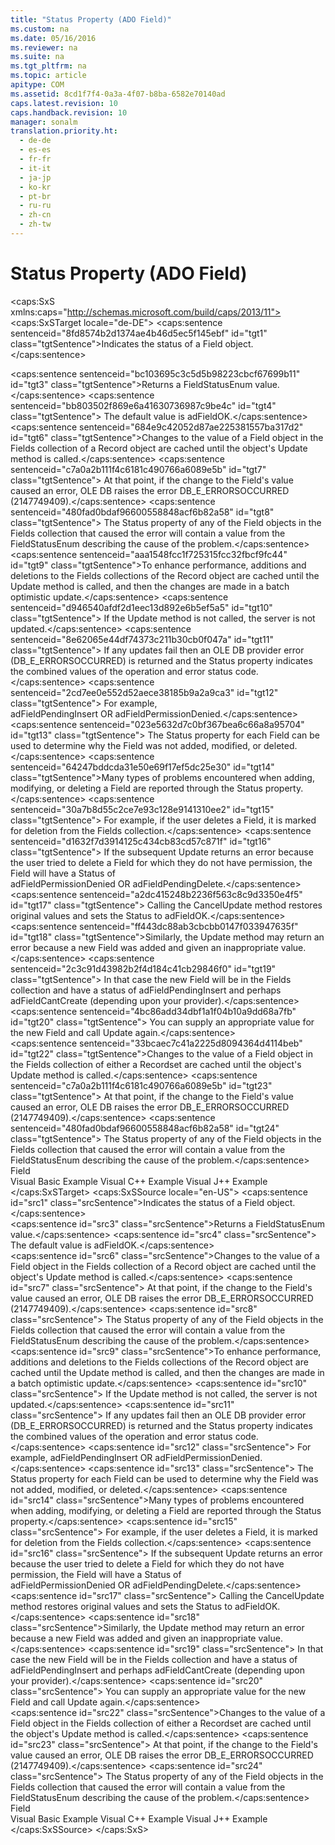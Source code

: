 ```yaml
---
title: "Status Property (ADO Field)"
ms.custom: na
ms.date: 05/16/2016
ms.reviewer: na
ms.suite: na
ms.tgt_pltfrm: na
ms.topic: article
apitype: COM
ms.assetid: 8cd1f7f4-0a3a-4f07-b8ba-6582e70140ad
caps.latest.revision: 10
caps.handback.revision: 10
manager: sonalm
translation.priority.ht: 
  - de-de
  - es-es
  - fr-fr
  - it-it
  - ja-jp
  - ko-kr
  - pt-br
  - ru-ru
  - zh-cn
  - zh-tw
---
```

# Status Property (ADO Field)
<?xml version="1.0" encoding="utf-8"?>
<caps:SxS xmlns:caps="http://schemas.microsoft.com/build/caps/2013/11">
  <caps:SxSTarget locale="de-DE">
    <developerReferenceWithoutSyntaxDocument xsi:schemaLocation="http://ddue.schemas.microsoft.com/authoring/2003/5 http://dduestorage.blob.core.windows.net/ddueschema/developer.xsd" xmlns="http://ddue.schemas.microsoft.com/authoring/2003/5" xmlns:xlink="http://www.w3.org/1999/xlink" xmlns:xsi="http://www.w3.org/2001/XMLSchema-instance">
      <introduction>
        <para>
          <caps:sentence sentenceid="8fd8574b2d1374ae4b46d5ec5f145ebf" id="tgt1" class="tgtSentence">Indicates the status of a <legacyLink xlink:href="b10a72fc-3c4b-4186-a70b-993dc9f7a092">Field</legacyLink> object.</caps:sentence>
        </para>
      </introduction>
      <section>
        <title>
          <caps:sentence sentenceid="217e604856b0d798bf936945129e8393" id="tgt2" class="tgtSentence">Return Value</caps:sentence>
        </title>
        <content>
          <para>
            <caps:sentence sentenceid="bc103695c3c5d5b98223cbcf67699b11" id="tgt3" class="tgtSentence">Returns a <legacyLink xlink:href="e06da1e2-303f-41b2-a3b0-61e233da152c">FieldStatusEnum</legacyLink> value.</caps:sentence>
            <caps:sentence sentenceid="bb803502f869e6a41630736987c9be4c" id="tgt4" class="tgtSentence"> The default value is <legacyBold>adFieldOK</legacyBold>.</caps:sentence>
          </para>
        </content>
      </section>
      <languageReferenceRemarks>
        <content></content>
        <sections>
          <section>
            <title>
              <caps:sentence sentenceid="cc74aeb74c398c9ad34e432d8f60ff2a" id="tgt5" class="tgtSentence">Record Field Status</caps:sentence>
            </title>
            <content>
              <para>
                <caps:sentence sentenceid="684e9c42052d87ae225381557ba317d2" id="tgt6" class="tgtSentence">Changes to the value of a <legacyBold>Field</legacyBold> object in the Fields collection of a <legacyLink xlink:href="db83ed2c-a8e3-460c-8682-64667e4d5d01">Record</legacyLink> object are cached until the object's <legacyLink xlink:href="6b2a9c31-1a7e-40db-8a53-30720d0f6cc1">Update</legacyLink> method is called.</caps:sentence>
                <caps:sentence sentenceid="c7a0a2b111f4c6181c490766a6089e5b" id="tgt7" class="tgtSentence"> At that point, if the change to the Field's value caused an error, OLE DB raises the error <legacyBold>DB_E_ERRORSOCCURRED</legacyBold> (2147749409).</caps:sentence>
                <caps:sentence sentenceid="480fad0bdaf96600558848acf6b82a58" id="tgt8" class="tgtSentence"> The Status property of any of the <legacyBold>Field</legacyBold> objects in the <legacyBold>Fields</legacyBold> collection that caused the error will contain a value from the <legacyLink xlink:href="e06da1e2-303f-41b2-a3b0-61e233da152c">FieldStatusEnum</legacyLink> describing the cause of the problem.</caps:sentence>
              </para>
              <para>
                <caps:sentence sentenceid="aaa1548fcc1f725315fcc32fbcf9fc44" id="tgt9" class="tgtSentence">To enhance performance, additions and deletions to the <legacyLink xlink:href="7c371474-b88f-4730-afa5-44163a0488d5">Fields</legacyLink> collections of the <legacyBold>Record</legacyBold> object are cached until the <legacyBold>Update</legacyBold> method is called, and then the changes are made in a batch optimistic update.</caps:sentence>
                <caps:sentence sentenceid="d946540afdf2d1eec13d892e6b5ef5a5" id="tgt10" class="tgtSentence"> If the <legacyBold>Update</legacyBold> method is not called, the server is not updated.</caps:sentence>
                <caps:sentence sentenceid="8e62065e44df74373c211b30cb0f047a" id="tgt11" class="tgtSentence"> If any updates fail then an OLE DB provider error (DB_E_ERRORSOCCURRED) is returned and the <legacyBold>Status</legacyBold> property indicates the combined values of the operation and error status code.</caps:sentence>
                <caps:sentence sentenceid="2cd7ee0e552d52aece38185b9a2a9ca3" id="tgt12" class="tgtSentence"> For example, <legacyBold>adFieldPendingInsert</legacyBold> <legacyBold>OR</legacyBold> <legacyBold>adFieldPermissionDenied</legacyBold>.</caps:sentence>
                <caps:sentence sentenceid="023e5632d7c0bf367bea6c66a8a95704" id="tgt13" class="tgtSentence"> The <legacyBold>Status</legacyBold> property for each <legacyBold>Field</legacyBold> can be used to determine why the <legacyBold>Field</legacyBold> was not added, modified, or deleted.</caps:sentence>
              </para>
              <para>
                <caps:sentence sentenceid="64247bddcda31e50e69f17ef5dc25e30" id="tgt14" class="tgtSentence">Many types of problems encountered when adding, modifying, or deleting a <legacyBold>Field</legacyBold> are reported through the <legacyBold>Status</legacyBold> property.</caps:sentence>
                <caps:sentence sentenceid="30a7b8d55c2ce7e93c128e9141310ee2" id="tgt15" class="tgtSentence"> For example, if the user deletes a <legacyBold>Field</legacyBold>, it is marked for deletion from the <legacyBold>Fields</legacyBold> collection.</caps:sentence>
                <caps:sentence sentenceid="d1632f7d3914125c434cb83cd57c871f" id="tgt16" class="tgtSentence"> If the subsequent <legacyBold>Update</legacyBold> returns an error because the user tried to delete a <legacyBold>Field</legacyBold> for which they do not have permission, the <legacyBold>Field</legacyBold> will have a <legacyBold>Status</legacyBold> of <legacyBold>adFieldPermissionDenied</legacyBold> <legacyBold>OR</legacyBold> <legacyBold>adFieldPendingDelete</legacyBold>.</caps:sentence>
                <caps:sentence sentenceid="a2dc415248b2236f563c8c9d3350e4f5" id="tgt17" class="tgtSentence"> Calling the <legacyLink xlink:href="eaa856cc-c786-462e-890c-c896261b1741">CancelUpdate</legacyLink> method restores original values and sets the <legacyBold>Status</legacyBold> to <legacyBold>adFieldOK</legacyBold>.</caps:sentence>
              </para>
              <para>
                <caps:sentence sentenceid="ff443dc88ab3cbcbb0147f033947635f" id="tgt18" class="tgtSentence">Similarly, the <legacyBold>Update</legacyBold> method may return an error because a new <legacyBold>Field</legacyBold> was added and given an inappropriate value.</caps:sentence>
                <caps:sentence sentenceid="2c3c91d43982b2f4d184c41cb29846f0" id="tgt19" class="tgtSentence"> In that case the new <legacyBold>Field</legacyBold> will be in the <legacyBold>Fields</legacyBold> collection and have a status of <legacyBold>adFieldPendingInsert</legacyBold> and perhaps <legacyBold>adFieldCantCreate</legacyBold> (depending upon your provider).</caps:sentence>
                <caps:sentence sentenceid="4bc86add34dbf1a1f04b10a9dd68a7fb" id="tgt20" class="tgtSentence"> You can supply an appropriate value for the new <legacyBold>Field</legacyBold> and call <legacyBold>Update</legacyBold> again.</caps:sentence>
              </para>
            </content>
          </section>
          <section>
            <title>
              <caps:sentence sentenceid="6383c1eb70582a007ed9a63b482be932" id="tgt21" class="tgtSentence">Recordset Field Status</caps:sentence>
            </title>
            <content>
              <para>
                <caps:sentence sentenceid="33bcaec7c41a2225d8094364d4114beb" id="tgt22" class="tgtSentence">Changes to the value of a <legacyBold>Field</legacyBold> object in the Fields collection of either a <legacyLink xlink:href="ede1415f-c3df-4cc5-a05b-2576b2b84b60">Recordset</legacyLink> are cached until the object's <legacyLink xlink:href="6b2a9c31-1a7e-40db-8a53-30720d0f6cc1">Update</legacyLink> method is called.</caps:sentence>
                <caps:sentence sentenceid="c7a0a2b111f4c6181c490766a6089e5b" id="tgt23" class="tgtSentence"> At that point, if the change to the Field's value caused an error, OLE DB raises the error <legacyBold>DB_E_ERRORSOCCURRED</legacyBold> (2147749409).</caps:sentence>
                <caps:sentence sentenceid="480fad0bdaf96600558848acf6b82a58" id="tgt24" class="tgtSentence"> The Status property of any of the <legacyBold>Field</legacyBold> objects in the <legacyBold>Fields</legacyBold> collection that caused the error will contain a value from the <legacyLink xlink:href="e06da1e2-303f-41b2-a3b0-61e233da152c">FieldStatusEnum</legacyLink> describing the cause of the problem.</caps:sentence>
              </para>
            </content>
          </section>
        </sections>
      </languageReferenceRemarks>
      <section>
        <title>
          <caps:sentence sentenceid="2f342d3be839cc5b67ae0de7d404b8e6" id="tgt25" class="tgtSentence">Applies To</caps:sentence>
        </title>
        <content>
          <para>
            <link xlink:href="b10a72fc-3c4b-4186-a70b-993dc9f7a092">Field</link>
          </para>
        </content>
      </section>
      <relatedTopics>
        <link xlink:href="fdd09b60-39c7-44be-8008-e891a031f80e">Visual Basic Example</link>
        <link xlink:href="194ce221-49bd-4474-ba34-91453d329381">Visual C++ Example</link>
        <link xlink:href="d35cb991-2c5b-4d91-bc07-62104242cae7">Visual J++ Example</link>
      </relatedTopics>
    </developerReferenceWithoutSyntaxDocument>
  </caps:SxSTarget>
  <caps:SxSSource locale="en-US">
    <developerReferenceWithoutSyntaxDocument xsi:schemaLocation="http://ddue.schemas.microsoft.com/authoring/2003/5 http://dduestorage.blob.core.windows.net/ddueschema/developer.xsd" xmlns="http://ddue.schemas.microsoft.com/authoring/2003/5" xmlns:xlink="http://www.w3.org/1999/xlink" xmlns:xsi="http://www.w3.org/2001/XMLSchema-instance">
      <introduction>
        <para>
          <caps:sentence id="src1" class="srcSentence">Indicates the status of a <legacyLink xlink:href="b10a72fc-3c4b-4186-a70b-993dc9f7a092">Field</legacyLink> object.</caps:sentence>
        </para>
      </introduction>
      <section>
        <title>
          <caps:sentence id="src2" class="srcSentence">Return Value</caps:sentence>
        </title>
        <content>
          <para>
            <caps:sentence id="src3" class="srcSentence">Returns a <legacyLink xlink:href="e06da1e2-303f-41b2-a3b0-61e233da152c">FieldStatusEnum</legacyLink> value.</caps:sentence>
            <caps:sentence id="src4" class="srcSentence"> The default value is <legacyBold>adFieldOK</legacyBold>.</caps:sentence>
          </para>
        </content>
      </section>
      <languageReferenceRemarks>
        <content></content>
        <sections>
          <section>
            <title>
              <caps:sentence id="src5" class="srcSentence">Record Field Status</caps:sentence>
            </title>
            <content>
              <para>
                <caps:sentence id="src6" class="srcSentence">Changes to the value of a <legacyBold>Field</legacyBold> object in the Fields collection of a <legacyLink xlink:href="db83ed2c-a8e3-460c-8682-64667e4d5d01">Record</legacyLink> object are cached until the object's <legacyLink xlink:href="6b2a9c31-1a7e-40db-8a53-30720d0f6cc1">Update</legacyLink> method is called.</caps:sentence>
                <caps:sentence id="src7" class="srcSentence"> At that point, if the change to the Field's value caused an error, OLE DB raises the error <legacyBold>DB_E_ERRORSOCCURRED</legacyBold> (2147749409).</caps:sentence>
                <caps:sentence id="src8" class="srcSentence"> The Status property of any of the <legacyBold>Field</legacyBold> objects in the <legacyBold>Fields</legacyBold> collection that caused the error will contain a value from the <legacyLink xlink:href="e06da1e2-303f-41b2-a3b0-61e233da152c">FieldStatusEnum</legacyLink> describing the cause of the problem.</caps:sentence>
              </para>
              <para>
                <caps:sentence id="src9" class="srcSentence">To enhance performance, additions and deletions to the <legacyLink xlink:href="7c371474-b88f-4730-afa5-44163a0488d5">Fields</legacyLink> collections of the <legacyBold>Record</legacyBold> object are cached until the <legacyBold>Update</legacyBold> method is called, and then the changes are made in a batch optimistic update.</caps:sentence>
                <caps:sentence id="src10" class="srcSentence"> If the <legacyBold>Update</legacyBold> method is not called, the server is not updated.</caps:sentence>
                <caps:sentence id="src11" class="srcSentence"> If any updates fail then an OLE DB provider error (DB_E_ERRORSOCCURRED) is returned and the <legacyBold>Status</legacyBold> property indicates the combined values of the operation and error status code.</caps:sentence>
                <caps:sentence id="src12" class="srcSentence"> For example, <legacyBold>adFieldPendingInsert</legacyBold> <legacyBold>OR</legacyBold> <legacyBold>adFieldPermissionDenied</legacyBold>.</caps:sentence>
                <caps:sentence id="src13" class="srcSentence"> The <legacyBold>Status</legacyBold> property for each <legacyBold>Field</legacyBold> can be used to determine why the <legacyBold>Field</legacyBold> was not added, modified, or deleted.</caps:sentence>
              </para>
              <para>
                <caps:sentence id="src14" class="srcSentence">Many types of problems encountered when adding, modifying, or deleting a <legacyBold>Field</legacyBold> are reported through the <legacyBold>Status</legacyBold> property.</caps:sentence>
                <caps:sentence id="src15" class="srcSentence"> For example, if the user deletes a <legacyBold>Field</legacyBold>, it is marked for deletion from the <legacyBold>Fields</legacyBold> collection.</caps:sentence>
                <caps:sentence id="src16" class="srcSentence"> If the subsequent <legacyBold>Update</legacyBold> returns an error because the user tried to delete a <legacyBold>Field</legacyBold> for which they do not have permission, the <legacyBold>Field</legacyBold> will have a <legacyBold>Status</legacyBold> of <legacyBold>adFieldPermissionDenied</legacyBold> <legacyBold>OR</legacyBold> <legacyBold>adFieldPendingDelete</legacyBold>.</caps:sentence>
                <caps:sentence id="src17" class="srcSentence"> Calling the <legacyLink xlink:href="eaa856cc-c786-462e-890c-c896261b1741">CancelUpdate</legacyLink> method restores original values and sets the <legacyBold>Status</legacyBold> to <legacyBold>adFieldOK</legacyBold>.</caps:sentence>
              </para>
              <para>
                <caps:sentence id="src18" class="srcSentence">Similarly, the <legacyBold>Update</legacyBold> method may return an error because a new <legacyBold>Field</legacyBold> was added and given an inappropriate value.</caps:sentence>
                <caps:sentence id="src19" class="srcSentence"> In that case the new <legacyBold>Field</legacyBold> will be in the <legacyBold>Fields</legacyBold> collection and have a status of <legacyBold>adFieldPendingInsert</legacyBold> and perhaps <legacyBold>adFieldCantCreate</legacyBold> (depending upon your provider).</caps:sentence>
                <caps:sentence id="src20" class="srcSentence"> You can supply an appropriate value for the new <legacyBold>Field</legacyBold> and call <legacyBold>Update</legacyBold> again.</caps:sentence>
              </para>
            </content>
          </section>
          <section>
            <title>
              <caps:sentence id="src21" class="srcSentence">Recordset Field Status</caps:sentence>
            </title>
            <content>
              <para>
                <caps:sentence id="src22" class="srcSentence">Changes to the value of a <legacyBold>Field</legacyBold> object in the Fields collection of either a <legacyLink xlink:href="ede1415f-c3df-4cc5-a05b-2576b2b84b60">Recordset</legacyLink> are cached until the object's <legacyLink xlink:href="6b2a9c31-1a7e-40db-8a53-30720d0f6cc1">Update</legacyLink> method is called.</caps:sentence>
                <caps:sentence id="src23" class="srcSentence"> At that point, if the change to the Field's value caused an error, OLE DB raises the error <legacyBold>DB_E_ERRORSOCCURRED</legacyBold> (2147749409).</caps:sentence>
                <caps:sentence id="src24" class="srcSentence"> The Status property of any of the <legacyBold>Field</legacyBold> objects in the <legacyBold>Fields</legacyBold> collection that caused the error will contain a value from the <legacyLink xlink:href="e06da1e2-303f-41b2-a3b0-61e233da152c">FieldStatusEnum</legacyLink> describing the cause of the problem.</caps:sentence>
              </para>
            </content>
          </section>
        </sections>
      </languageReferenceRemarks>
      <section>
        <title>
          <caps:sentence id="src25" class="srcSentence">Applies To</caps:sentence>
        </title>
        <content>
          <para>
            <link xlink:href="b10a72fc-3c4b-4186-a70b-993dc9f7a092">Field</link>
          </para>
        </content>
      </section>
      <relatedTopics>
        <link xlink:href="fdd09b60-39c7-44be-8008-e891a031f80e">Visual Basic Example</link>
        <link xlink:href="194ce221-49bd-4474-ba34-91453d329381">Visual C++ Example</link>
        <link xlink:href="d35cb991-2c5b-4d91-bc07-62104242cae7">Visual J++ Example</link>
      </relatedTopics>
    </developerReferenceWithoutSyntaxDocument>
  </caps:SxSSource>
</caps:SxS>